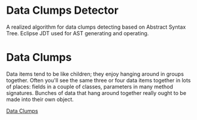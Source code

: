 Data Clumps Detector
===

A realized algorithm for data clumps detecting based on Abstract Syntax Tree. Eclipse JDT used for AST generating and operating.

Data Clumps
===
Data items tend to be like children; they enjoy hanging around in groups together. Often you'll see the same three or four data items together in lots of places: fields in a couple of classes, parameters in many method signatures. Bunches of data that hang around together really ought to be made into their own object. 

[Data Clumps](http://sourcemaking.com/refactoring/data-clumps) 